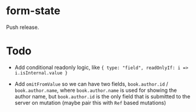 # form-state

Push release.

# Todo

* Add conditional readonly logic, like `{ type: "field", readOnlyIf: i => i.isInternal.value }`

* Add `omitFromValue` so we can have two fields, `book.author.id` / `book.author.name`, where `book.author.name` is used for showing the author name, but `book.author.id` is the only field that is submitted to the server on mutation (maybe pair this with `Ref` based mutations) 
